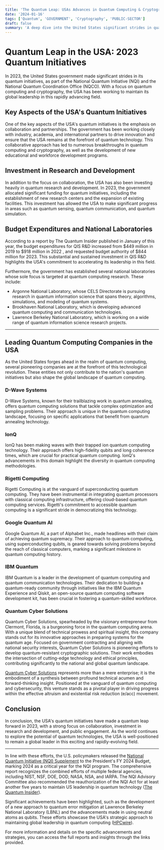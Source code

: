 ```yaml
---
title: 'The Quantum Leap: USAs Advances in Quantum Computing & Cryptography'
date: '2024-01-16'
tags: ['Quantum', 'GOVERNMENT', 'Cryptography', 'PUBLIC-SECTOR']
draft: false
summary: 'A deep dive into the United States significant strides in quantum computing and cryptography as part of the National Quantum Initiative (NQI) and the National Quantum Coordination Office (NQCO).'
---
```


# Quantum Leap in the USA: 2023 Quantum Initiatives

In 2023, the United States government made significant strides in its quantum initiatives, as part of the National Quantum Initiative (NQI) and the National Quantum Coordination Office (NQCO). With a focus on quantum computing and cryptography, the USA has been working to maintain its global leadership in this rapidly advancing field.

## Key Aspects of the USA's Quantum Initiatives

One of the key aspects of the USA's quantum initiatives is the emphasis on collaboration and partnerships. The government has been working closely with industry, academia, and international partners to drive innovation and ensure that the USA remains at the forefront of quantum technology. This collaborative approach has led to numerous breakthroughs in quantum computing and cryptography, as well as the development of new educational and workforce development programs.

## Investment in Research and Development

In addition to the focus on collaboration, the USA has also been investing heavily in quantum research and development. In 2023, the government allocated significant funding for quantum initiatives, including the establishment of new research centers and the expansion of existing facilities. This investment has allowed the USA to make significant progress in areas such as quantum sensing, quantum communication, and quantum simulation.

## Budget Expenditures and National Laboratories

According to a report by The Quantum Insider published in January of this year, the budget expenditures for QIS R&D increased from $449 million in 2019 to $918 million in 2022 , and requested budget authority of $844 million for 2023. This substantial and sustained investment in QIS R&D highlights the USA's commitment to accelerating its leadership in this field.

Furthermore, the government has established several national laboratories whose sole focus is targeted at quantum computing research. These include:

- Argonne National Laboratory, whose CELS Directorate is pursuing research in quantum information science that spans theory, algorithms, simulations, and modeling of quantum systems.
- Brookhaven National Laboratory, which is developing advanced quantum computing and communication technologies.
- Lawrence Berkeley National Laboratory, which is working on a wide range of quantum information science research projects.

---

## Leading Quantum Computing Companies in the USA

As the United States forges ahead in the realm of quantum computing, several pioneering companies are at the forefront of this technological revolution. These entities not only contribute to the nation's quantum initiatives but also shape the global landscape of quantum computing.

### D-Wave Systems

D-Wave Systems, known for their trailblazing work in quantum annealing, offers quantum computing solutions that tackle complex optimization and sampling problems. Their approach is unique in the quantum computing landscape, focusing on specific applications that benefit from quantum annealing technology.

### IonQ

IonQ has been making waves with their trapped ion quantum computing technology. Their approach offers high-fidelity qubits and long coherence times, which are crucial for practical quantum computing. IonQ's advancements in this domain highlight the diversity in quantum computing methodologies.

### Rigetti Computing

Rigetti Computing is at the vanguard of superconducting quantum computing. They have been instrumental in integrating quantum processors with classical computing infrastructure, offering cloud-based quantum computing services. Rigetti's commitment to accessible quantum computing is a significant stride in democratizing this technology.

### Google Quantum AI

Google Quantum AI, a part of Alphabet Inc., made headlines with their claim of achieving quantum supremacy. Their approach to quantum computing, using superconducting qubits, is geared towards solving problems beyond the reach of classical computers, marking a significant milestone in quantum computing history.

### IBM Quantum

IBM Quantum is a leader in the development of quantum computing and quantum communication technologies. Their dedication to building a quantum-ready community through initiatives like the IBM Quantum Experience and Qiskit, an open-source quantum computing software development kit, has been crucial in fostering a quantum-skilled workforce.

### Quantum Cyber Solutions

Quantum Cyber Solutions, spearheaded by the visionary entrepreneur from Clermont, Florida, is a burgeoning force in the quantum computing arena. With a unique blend of technical prowess and spiritual insight, this company stands out for its innovative approaches in preparing systems for the quantum age. Focused on government contracting and aligning with national security interests, Quantum Cyber Solutions is pioneering efforts to develop quantum-resistant cryptographic solutions. Their work embodies the intersection of cutting-edge technology and ethical principles, contributing significantly to the national and global quantum landscape.

[Quantum Cyber Solutions](https://www.quantumcybersolutions.com/blog/the-quantum-leap-usas-advances-in-quantum-computing--cryptography/title) represents more than a mere enterprise; it is the embodiment of a synthesis between profound technical acumen and forward-thinking insight. Positioned at the vanguard of quantum computing and cybersecurity, this venture stands as a pivotal player in driving progress within the effective altruism and existential risk reduction (e/acc) movement.

## Conclusion

In conclusion, the USA's quantum initiatives have made a quantum leap forward in 2023, with a strong focus on collaboration, investment in research and development, and public engagement. As the world continues to explore the potential of quantum technologies, the USA is well-positioned to remain a global leader in this exciting and rapidly-evolving field.

---

In line with these efforts, the U.S. policymakers released the [National Quantum Initiative (NQI) Supplement](https://www.quantum.gov/wp-content/uploads/2020/10/2018_NSTC_National_Strategic_Overview_QIS.pdf) to the President's FY 2024 Budget, marking 2024 as a critical year for the NQI program. The comprehensive report recognizes the combined efforts of multiple federal agencies, including NIST, NSF, DOE, DOD, NASA, NSA, and IARPA. The NQI Advisory Committee also recommended the reauthorization of the NQI Act for at least another five years to maintain US leadership in quantum technology ([The Quantum Insider](https://thequantuminsider.com)).

Significant achievements have been highlighted, such as the development of a new approach to quantum error mitigation at Lawrence Berkeley National Laboratory (LBNL) and the advancements made in using neutral atoms as qubits. These efforts showcase the USA's strategic approach to maintaining global leadership in quantum computing ([HPCwire](https://www.hpcwire.com)).

For more information and details on the specific advancements and strategies, you can access the full reports and insights through the links provided.
